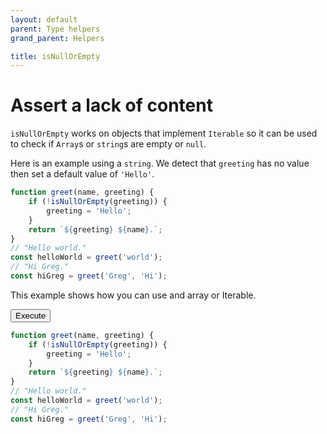 ```yaml
---
layout: default
parent: Type helpers
grand_parent: Helpers

title: isNullOrEmpty
---
```


# Assert a lack of content

`isNullOrEmpty` works on objects that implement `Iterable` so it can be used to check if
`Array`s or `string`s are empty or `null`.

Here is an example using a `string`. We detect that `greeting` has no value then
set a default value of `'Hello'`.

```ts
function greet(name, greeting) {
    if (!isNullOrEmpty(greeting)) {
        greeting = 'Hello';
    }
    return `${greeting} ${name}.`;
}
// "Hello world."
const helloWorld = greet('world');
// "Hi Greg."
const hiGreg = greet('Greg', 'Hi');
```

This example shows how you can use and array or Iterable.

<div class="code-example">
    <script src="{{ site.baseurl }}{% link assets/js/list.js %}" </script>
    <script>
        function greet(name, greeting) {
            if (!isNullOrEmpty(greeting)) {
                greeting = 'Hello';
            }
            return `${greeting} ${name}.`;
        }
        function execute(fn) {
            const el = document.getElementById('isNullOrEmpty-example-result');
            el.innnerText = fn();
        }
    </script>
    <div>
        <button type="button" onclick="execute(() => greet('world'))" >Execute</button>
        <p id="isNullOrEmpty-example-result"></p>
    </div>
</div>

```ts
function greet(name, greeting) {
    if (!isNullOrEmpty(greeting)) {
        greeting = 'Hello';
    }
    return `${greeting} ${name}.`;
}
// "Hello world."
const helloWorld = greet('world');
// "Hi Greg."
const hiGreg = greet('Greg', 'Hi');
```
